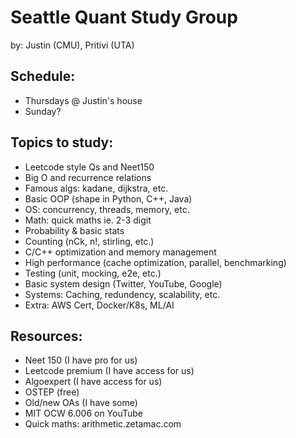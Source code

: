 # Seattle Quant Study Group

by: Justin (CMU), Pritivi (UTA)

## Schedule:

- Thursdays @ Justin's house
- Sunday?

## Topics to study:

- Leetcode style Qs and Neet150
- Big O and recurrence relations
- Famous algs: kadane, dijkstra, etc.
- Basic OOP (shape in Python, C++, Java)
- OS: concurrency, threads, memory, etc.
- Math: quick maths ie. 2-3 digit
- Probability & basic stats
- Counting (nCk, n!, stirling, etc.)
- C/C++ optimization and memory management
- High performance (cache optimization, parallel, benchmarking)
- Testing (unit, mocking, e2e, etc.)
- Basic system design (Twitter, YouTube, Google)
- Systems: Caching, redundency, scalability, etc.
- Extra: AWS Cert, Docker/K8s, ML/AI

## Resources:

- Neet 150 (I have pro for us)
- Leetcode premium (I have access for us)
- Algoexpert (I have access for us)
- OSTEP (free)
- Old/new OAs (I have some)
- MIT OCW 6.006 on YouTube
- Quick maths: arithmetic.zetamac.com

